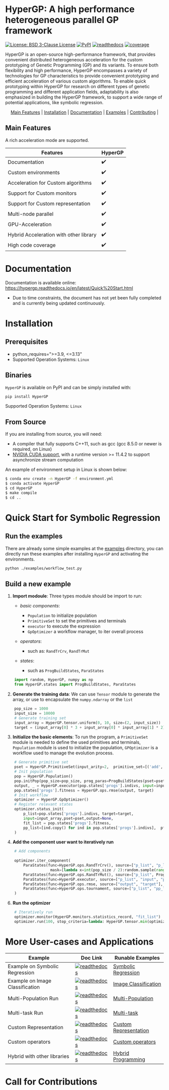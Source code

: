 # HyperGP: A high performance heterogeneous parallel GP framework


[![License: BSD 3-Clause License](https://img.shields.io/badge/License-BSD%203--Clause-red)](https://github.com/MZT-srcount/HyperGP/blob/main/LICENSE)
[![PyPI](https://img.shields.io/badge/PyPI-support-blue)](https://pypi.org/project/HyperGP/)
[![readthedocs](https://img.shields.io/badge/docs-passing-green)](https://hypergp.readthedocs.io/en/latest/)
[![coverage](https://img.shields.io/badge/coverage-passing-green)]()


HyperGP is an open-source high-performance framework, that provides convenient distributed heterogeneous acceleration for the custom prototyping of Genetic Programming (GP) and its variants. To ensure both flexibility and high performance, HyperGP encompasses a variety of technologies for GP characteristics to provide convenient prototyping and efficient acceleration of various custom algorithms. To enable quick prototyping within HyperGP for research on different types of genetic programming and different application fields, adaptability is also emphasized in building the HyperGP framework, to support a wide range of potential applications, like symbolic regression. 

<p align="center">
  <a href="https://hypergp.readthedocs.io/en/latest/Quick%20Start.html">Main Features</a> |
  <a href="https://github.com/MZT-srcount/HyperGP?tab=readme-ov-file#installation">Installation</a> |
  <a href="https://hypergp.readthedocs.io/en/latest/Quick%20Start.html">Documentation</a> |
  <a href="https://github.com/MZT-srcount/HyperGP?tab=readme-ov-file#quick-start-for-symbolic-regression">Examples</a> |
  <a href="https://github.com/MZT-srcount/HyperGP?tab=readme-ov-file#call-for-contributions">Contributing</a> |
</p>

## Main Features

A rich acceleration mode are supported.

| **Features**                | **HyperGP** |
| --------------------------- | ----------------------|
| Documentation               | :heavy_check_mark: |
| Custom environments         | :heavy_check_mark: |
| Acceleration for Custom algorithms           | :heavy_check_mark: |
| Support for Custom monitors             | :heavy_check_mark: |
| Support for Custom representation | :heavy_check_mark: |
| Multi-node parallel         | :heavy_check_mark: |
| GPU-Acceleration            | :heavy_check_mark: |
| Hybrid Acceleration with other library   | :heavy_check_mark: |
| High code coverage          | :heavy_check_mark: |

# Documentation
Documentation is available online: https://hypergp.readthedocs.io/en/latest/Quick%20Start.html  
- Due to time constraints, the document has not yet been fully completed and is currently being updated continuously.  
# Installation

## Prerequisites

- python_requires=">=3.9, <=3.13"
- Supported Operation Systems: ``Linux``

## Binaries

``HyperGP`` is available on PyPI and can be simply installed with:

```bash
pip install HyperGP
```

Supported Operation Systems: ``Linux``

## From Source

If you are installing from source, you will need:

- A compiler that fully supports C++11, such as gcc (gcc 8.5.0 or newer is required, on Linux)
- [NVIDIA CUDA support](https://developer.nvidia.com/cuda-downloads), with a runtime version >= 11.4.2 to support asynchronize stream computation

An example of environment setup in Linux is shown below:

```bash
$ conda env create -n HyperGP -f environment.yml
$ conda activate HyperGP
$ cd HyperGP
$ make compile
$ cd ..
```

# Quick Start for Symbolic Regression

## Run the examples

There are already some simple examples at the [examples](./examples/) directory, you can directly run these examples after installing ``HyperGP`` and activating the environments.

```bash
python ./examples/workflow_test.py
```

## Build a new example

1. **Import modoule**: Three types module should be import to run:  
  
   - *basic components*:  
      - ``Population`` to initialize population
      - ``PrimitiveSet`` to set the primitives and terminals
      - ``executor`` to execute the expression
      - ``GpOptimizer`` a workflow manager, to iter overall process 

   - *operators*:
      - such as: ``RandTrCrv``, ``RandTrMut``

   - *states*:
      - such as ``ProgBuildStates``, ``ParaStates``

```python
    import random, HyperGP, numpy as np
    from HyperGP.states import ProgBuildStates, ParaStates
```

2. **Generate the training data**: We can use ``Tensor`` module to generate the array, or use to encapsulate the ``numpy.ndarray`` or the ``list``

```python
    pop_size = 1000
    input_size = 10000
    # Generate training set
    input_array = HyperGP.tensor.uniform(0, 10, size=(2, input_size))
    target = (input_array[0] * 3 + input_array[0] * input_array[1] * 2) * (input_array[0])

```
3. **Initialize the basic elements**: To run the program, a ``PrimitiveSet`` module is needed to define the used primitives and terminals, ``Population`` module is used to initialize the population, ``GPOptimizer`` is a workflow used to manage the evolution process.

```python
    # Generate primitive set
    pset = HyperGP.PrimitiveSet(input_arity=2,  primitive_set=[('add', HyperGP.tensor.add, 2),('sub', HyperGP.tensor.sub, 2),('mul', HyperGP.tensor.mul, 2),('div', HyperGP.tensor.div, 2),('sin', HyperGP.tensor.sin, 1),('cos', HyperGP.tensor.cos, 1)])
    # Init population
    pop = HyperGP.Population()
    pop.initPop(pop_size=pop_size, prog_paras=ProgBuildStates(pset=pset, depth_rg=[2, 6], len_limit=100000))
    output, _ = HyperGP.executor(pop.states['progs'].indivs, input=input_array, pset=pset)
    pop.states['progs'].fitness = HyperGP.ops.rmse(output, target)
    # Init workflow
    optimizer = HyperGP.GpOptimizer()
    # Register relevant states
    optimizer.status_init(
        p_list=pop.states['progs'].indivs, target=target,
        input=input_array,pset=pset,output=None,
        fit_list = pop.states['progs'].fitness,
        pp_list=[ind.copy() for ind in pop.states['progs'].indivs],  pfit_list=pop.states['progs'].fitness.copy(),
    )
```


4. **Add the component user want to iteratively run**

```python
    # Add components
    
    optimizer.iter_component(
        ParaStates(func=HyperGP.ops.RandTrCrv(), source=["p_list", "p_list", 0.9], to=["p_list", "p_list"],
                    mask=[lambda x=int(pop_size / 2):random.sample(range(pop_size), x), lambda x=int(pop_size / 2):random.sample(range(pop_size), x), 1]),
        ParaStates(func=HyperGP.ops.RandTrMut(), source=["p_list", ProgBuildStates(pset=pset, depth_rg=[1, 3], len_limit=pop_size), 0.1, True], to=["p_list"], mask=[lambda x=pop_size:random.sample(range(pop_size), x), 1, 1, 1]),
        ParaStates(func=HyperGP.executor, source=["p_list", "input", "pset"], to=["output", None], mask=[1, 1, 1]),
        ParaStates(func=HyperGP.ops.rmse, source=["output", "target"], to=["fit_list"]),
        ParaStates(func=HyperGP.ops.tournament, source=["p_list", "pp_list", "fit_list", "pfit_list"], to=["p_list", "pp_list", "fit_list", "pfit_list"], mask=[1, 1, 1, 1]),
    )

```
6. **Run the optimizer**

```python
    # Iteratively run
    optimizer.monitor(HyperGP.monitors.statistics_record, "fit_list")
    optimizer.run(100, stop_criteria=lambda: HyperGP.tensor.min(optimizer.workflowstates.fit_list) < 1e-15, tqdm_diable=False)

```

# More User-cases and Applications


| **Example**                | **Doc Link** | **Runable Examples** |
| --------------------------- | ----------------------| ----------------------|
| Example on Symbolic Regression               | [![readthedocs](https://img.shields.io/badge/docs-passing-green)]() | [Symbolic Regression]()|
| Example on Image Classification        | [![readthedocs](https://img.shields.io/badge/docs-passing-green)]() | [Image Classification]()|
| Multi-Population Run           | [![readthedocs](https://img.shields.io/badge/docs-passing-green)]() | [Multi-Population]()|
| Multi-task Run             | [![readthedocs](https://img.shields.io/badge/docs-passing-green)]() | [Multi-task]()|
| Custom Representation             | [![readthedocs](https://img.shields.io/badge/docs-passing-green)]() | [Custom Representation]()|
| Custom operators             | [![readthedocs](https://img.shields.io/badge/docs-passing-green)]() | [Custom operators]()|
| Hybrid with other libraries             | [![readthedocs](https://img.shields.io/badge/docs-passing-green)]() | [Hybrid Programming]()|

# Call for Contributions
